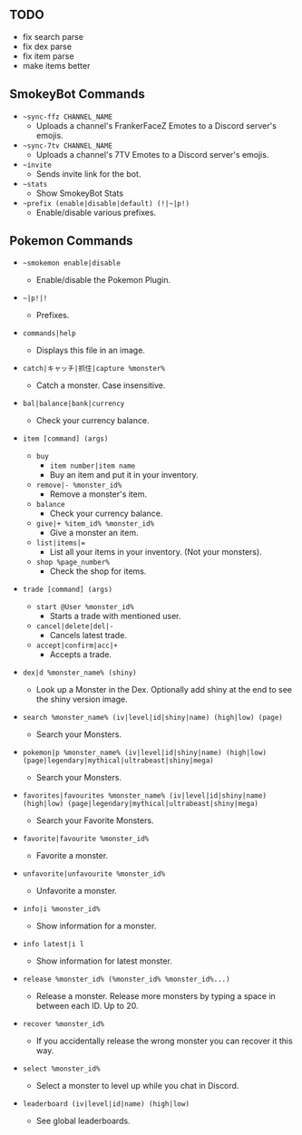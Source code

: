 ## TODO

+ fix search parse
+ fix dex parse
+ fix item parse
+ make items better


## SmokeyBot Commands

- `~sync-ffz CHANNEL_NAME`
  - Uploads a channel's FrankerFaceZ Emotes to a Discord server's emojis.
- `~sync-7tv CHANNEL_NAME`
  - Uploads a channel's 7TV Emotes to a Discord server's emojis.
- `~invite`
  - Sends invite link for the bot.
- `~stats`
  - Show SmokeyBot Stats
- `~prefix (enable|disable|default) (!|~|p!)`
  - Enable/disable various prefixes.

## Pokemon Commands

- `~smokemon enable|disable`

  - Enable/disable the Pokemon Plugin.

- `~|p!|!`
  - Prefixes.
- `commands|help`
  - Displays this file in an image.
- `catch|キャッチ|抓住|capture %monster%`
  - Catch a monster. Case insensitive.
- `bal|balance|bank|currency`
  - Check your currency balance.
- `item [command] (args)`
  - `buy`
    - `item number|item name`
    - Buy an item and put it in your inventory.
  - `remove|- %monster_id%`
    - Remove a monster's item.
  - `balance`
    - Check your currency balance.
  - `give|+ %item_id% %monster_id%`
    - Give a monster an item.
  - `list|items|=`
    - List all your items in your inventory. (Not your monsters).
  - `shop %page_number%`
    - Check the shop for items.
- `trade [command] (args)`
  - `start @User %monster_id%`
    - Starts a trade with mentioned user.
  - `cancel|delete|del|-`
    - Cancels latest trade.
  - `accept|confirm|acc|+`
    - Accepts a trade.
- `dex|d %monster_name% (shiny)`
  - Look up a Monster in the Dex. Optionally add shiny at the end to see the shiny version image.
- `search %monster_name% (iv|level|id|shiny|name) (high|low) (page)`
  - Search your Monsters.
- `pokemon|p %monster_name% (iv|level|id|shiny|name) (high|low) (page|legendary|mythical|ultrabeast|shiny|mega)`
  - Search your Monsters.
- `favorites|favourites %monster_name% (iv|level|id|shiny|name) (high|low) (page|legendary|mythical|ultrabeast|shiny|mega)`
  - Search your Favorite Monsters.
- `favorite|favourite %monster_id%`
  - Favorite a monster.
- `unfavorite|unfavourite %monster_id%`
  - Unfavorite a monster.
- `info|i %monster_id%`
  - Show information for a monster.
- `info latest|i l`
  - Show information for latest monster.
- `release %monster_id% (%monster_id% %monster_id%...)`
  - Release a monster. Release more monsters by typing a space in between each ID. Up to 20.
- `recover %monster_id%`
  - If you accidentally release the wrong monster you can recover it this way.
- `select %monster_id%`
  - Select a monster to level up while you chat in Discord.
- `leaderboard (iv|level|id|name) (high|low)`
  - See global leaderboards.

